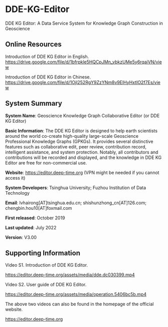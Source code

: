 # DDE-KG-Editor
DDE KG Editor: A Data Service System for Knowledge Graph Construction in Geoscience

## Online Resources

Introduction of DDE KG Editor in English. https://drive.google.com/file/d/1bfrpkle5HQCpJMn_vbkzUMe5y6rqaiVN/view

Introduction of DDE KG Editor in Chinese. https://drive.google.com/file/d/1OjI252RgY9ZzYNm8v9ElHyHxtIO2f7Es/view


## System Summary

**System Name**: Geoscience Knowledge Graph Collaborative Editor (or DDE KG Editor)

**Basic Information**: The DDE KG Editor is designed to help earth scientists around the world co-create high-quality large-scale Geoscience Professional Knowledge Graphs (GPKGs). It provides several distinctive features such as collaborative edit, peer review, contribution record, intelligent assistance, and system protection. Notably, all contributors and contributions will be recorded and displayed, and the knowledge in DDE KG Editor are free for non-commercial use.

**Website**: https://editor.deep-time.org (VPN might be needed if you cannot access it)

**System Developers**: Tsinghua University; Fuzhou Institution of Data Technology

**Email**: lvhairong[AT]tsinghua.edu.cn; shishunzhong_cn[AT]126.com; chengbin.hou10[AT]foxmail.com

**First released**: October 2019

**Last updated**: July 2022

**Version**: V3.00

## Supporting Information

Video S1. Introduction of DDE KG Editor. 

https://editor.deep-time.org/assets/media/dde.dc030399.mp4 

Video S2. User guide of DDE KG Editor.

https://editor.deep-time.org/assets/media/operation.5406bc5b.mp4 

The above two videos can also be found in the homepage of the official website.

https://editor.deep-time.org
